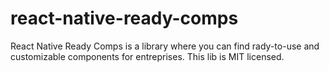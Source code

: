 # react-native-ready-comps
React Native Ready Comps is a library where you can find rady-to-use and customizable components for entreprises. This lib is MIT licensed.
